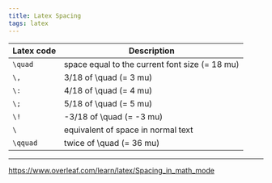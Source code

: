 ```yaml
---
title: Latex Spacing
tags: latex
---
```

| Latex code | Description                                    |
|------------|------------------------------------------------|
| `\quad`    | space equal to the current font size (= 18 mu) |
| `\,`       | 3/18 of \quad (= 3 mu)                         |
| `\:`       | 4/18 of \quad (= 4 mu)                         |
| `\;`       | 5/18 of \quad (= 5 mu)                         |
| `\!`       | -3/18 of \quad (= -3 mu)                       |
| `\ `       | equivalent of space in normal text             |
| `\qquad`   | twice of \quad (= 36 mu)                       |

---
https://www.overleaf.com/learn/latex/Spacing_in_math_mode